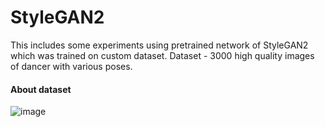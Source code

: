 # StyleGAN2

This includes some experiments using pretrained network of StyleGAN2 which was trained on custom dataset. 
Dataset - 3000 high quality images of dancer with various poses.

#### About dataset

![image](https://user-images.githubusercontent.com/74066072/217257569-a0b3c815-70fb-470f-b63a-b3961fceb2f1.png)
